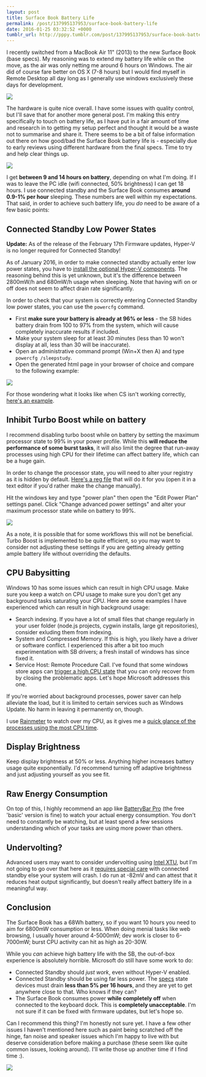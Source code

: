 ```yaml
---
layout: post
title: Surface Book Battery Life
permalink: /post/137995137953/surface-book-battery-life
date: 2016-01-25 03:32:52 +0000
tumblr_url: http://pppy.tumblr.com/post/137995137953/surface-book-battery-life
---
```

I recently switched from a MacBook Air 11" (2013) to the new Surface Book (base specs). My reasoning was to extend my battery life while on the move, as the air was only netting me around 6 hours on Windows. The air did of course fare better on OS X (7-8 hours) but I would find myself in Remote Desktop all day long as I generally use windows exclusively these days for development.

![](https://puu.sh/mIB0s/4dbc7c661a.jpg)

The hardware is quite nice overall. I have some issues with quality control, but I'll save that for another more general post. I'm making this entry specifically to touch on battery life, as I have put in a fair amount of time and research in to getting my setup perfect and thought it would be a waste not to summarise and share it. There seems to be a bit of false information out there on how good/bad the Surface Book battery life is - especially due to early reviews using different hardware from the final specs. Time to try and help clear things up.

![](https://puu.sh/mIB2h/ca1336119e.jpg)

I get **between 9 and 14 hours on battery**, depending on what I'm doing. If I was to leave the PC idle (wifi connected, 50% brightness) I can get 18 hours. I use connected standby and the Surface Book consumes **around 0.9-1% per hour** sleeping. These numbers are well within my expectations. That said, in order to achieve such battery life, you *do* need to be aware of a few basic points:

Connected Standby Low Power States
------------------

**Update:** As of the release of the February 17th Firmware updates, Hyper-V is no longer required for Connected Standby!

As of January 2016, in order to make connected standby actually enter low power states, you have to [install the optional Hyper-V components](https://msdn.microsoft.com/en-us/virtualization/hyperv_on_windows/quick_start/walkthrough_install). The reasoning behind this is yet unknown, but it's the difference between 2800mW/h and 680mW/h usage when sleeping. Note that having wifi on or off does not seem to affect drain rate significantly.

In order to check that your system is correctly entering Connected Standby low power states, you can use the `powercfg` command.

- First **make sure your battery is already at 96% or less** - the SB hides battery drain from 100 to 97% from the system, which will cause completely inaccurate results if included.
- Make your system sleep for at least 30 minutes (less than 10 won't display at all, less than 30 will be inaccurate).
- Open an administrative command prompt (Win+X then A) and type `powercfg /sleepstudy`.
- Open the generated html page in your browser of choice and compare to the following example:

![](https://puu.sh/mIBAt/8b1be3526d.png)

For those wondering what it looks like when CS isn't working correctly, [here's an example](https://puu.sh/mIBCR/b5b52c91f1.png).

Inhibit Turbo Boost while on battery
---------------------------------

I recommend disabling turbo boost while on battery by setting the maximum processor state to 99% in your power profile. While this **will reduce the performance of some burst tasks**, it will also limit the degree that run-away processes using high CPU for their lifetime can affect battery life, which can be a huge gain.

In order to change the processor state, you will need to alter your registry as it is hidden by default. [Here's a reg file](https://puu.sh/mIBRn/5e7582131e.reg) that will do it for you (open it in a text editor if you'd rather make the change manually).

Hit the windows key and type "power plan" then open the "Edit Power Plan" settings panel. Click "Change advanced power settings" and alter your maximum processor state while on battery to 99%.

![](https://puu.sh/mIBXB/67298f6059.png)

As a note, it is possible that for some workflows this will not be beneficial. Turbo Boost is implemented to be quite efficient, so you may want to consider not adjusting these settings if you are getting already getting ample battery life without overriding the defaults.

CPU Babysitting
-----------------

Windows 10 has some issues which can result in high CPU usage. Make sure you keep a watch on CPU usage to make sure you don't get any background tasks saturating your CPU. Here are some examples I have experienced which can result in high background usage:

- Search indexing. If you have a lot of small files that change regularly in your user folder (node.js projects, cygwin installs, large git repositories), consider exluding them from indexing.
- System and Compressed Memory. If this is high, you likely have a driver or software conflict. I experienced this after a bit too much experimentation with SB drivers; a fresh install of windows has since fixed it.
- Service Host: Remote Procedure Call. I've found that some windows store apps can [trigger a high CPU state](https://www.reddit.com/r/Windows10TechSupport/comments/3rzfkt/windows_10_xbox_app_high_cpu_usage_service_host/) that you can only recover from by closing the problematic apps. Let's hope Microsoft addresses this one.

If you're worried about background processes, power saver can help alleviate the load, but it is limited to certain services such as Windows Update. No harm in leaving it permanently on, though.

I use [Rainmeter](https://www.rainmeter.net/) to watch over my CPU, as it gives me a [quick glance of the processes using the most CPU time](http://puu.sh/mIEmL/a54f618148.png).



Display Brightness
------------------

Keep display brightness at 50% or less. Anything higher increases battery usage quite exponentially. I'd recommend turning off adaptive brightness and just adjusting yourself as you see fit.

Raw Energy Consumption
------------------

On top of this, I highly recommend an app like [BatteryBar Pro](https://batterybarpro.com/) (the free 'basic' version is fine) to watch your actual energy consumption. You don't need to constantly be watching, but at least spend a few sessions understanding which of your tasks are using more power than others.

Undervolting?
-------------

Advanced users may want to consider undervolting using [Intel XTU](https://downloadcenter.intel.com/download/24075/Intel-Extreme-Tuning-Utility-Intel-XTU-), but I'm not going to go over that here as it [requires special care](https://www.reddit.com/r/Surface/comments/3vslko/change_cpu_voltage_offset_with_intel_xtu_on/) with connected standby else your system will crash. I do run at -82mV and can attest that it reduces heat output significantly, but doesn't really affect battery life in a meaningful way.


Conclusion
-----------

The Surface Book has a 68Wh battery, so if you want 10 hours you need to aim for 6800mW consumption or less. When doing menial tasks like web browsing, I usually hover around 4-5000mW; dev work is closer to 6-7000mW; burst CPU activity can hit as high as 20-30W.

While you *can* achieve high battery life with the SB, the out-of-box experience is absolutely horrible. Microsoft do still have some work to do:

- Connected Standby should *just work*, even without Hyper-V enabled.
- Connected Standby should be using far less power. The [specs](https://en.wikipedia.org/wiki/InstantGo) state devices must drain **less than 5% per 16 hours**, and they are yet to get anywhere close to that. Who knows if they can?
- The Surface Book consumes power **while completely off** when connected to the keyboard dock. This is **completely unacceptable**. I'm not sure if it can be fixed with firmware updates, but let's hope so.

Can I recommend this thing? I'm honestly not sure yet. I have a few other issues I haven't mentioned here such as paint being scratched off the hinge, fan noise and speaker issues which I'm happy to live with but deserve consideration before making a purchase (these seem like quite common issues, looking around). I'll write those up another time if I find time :).

![](https://puu.sh/mIB31/4dea070892.jpg)